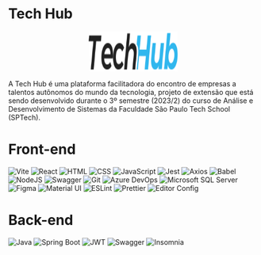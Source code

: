 # Tech Hub

<div align='center'> 
  <img src="tech-hub-logo.svg" width="180px" height="80px" alt="Logotipo da Tech Hub">
</div>

A Tech Hub é uma plataforma facilitadora do encontro de empresas a talentos autônomos do mundo da tecnologia, projeto de extensão que está sendo desenvolvido durante o 3º semestre (2023/2) do curso de Análise e Desenvolvimento de Sistemas da Faculdade São Paulo Tech School (SPTech).

# Front-end

![Vite](https://img.shields.io/badge/Vite-B73BFE?style=for-the-badge&logo=vite&logoColor=FFD62E)
![React](https://img.shields.io/badge/React-20232A?style=for-the-badge&logo=react&logoColor=61DAFB)
![HTML](https://img.shields.io/badge/HTML5-E34F26?style=for-the-badge&logo=html5&logoColor=white)
![CSS](https://img.shields.io/badge/CSS3-1572B6?style=for-the-badge&logo=css3&logoColor=white)
![JavaScript](https://img.shields.io/badge/JavaScript-323330?style=for-the-badge&logo=javascript&logoColor=F7DF1E)
![Jest](https://img.shields.io/badge/Jest-C21325?style=for-the-badge&logo=jest&logoColor=white)
![Axios](https://img.shields.io/badge/axios-671ddf?&style=for-the-badge&logo=axios&logoColor=white)
![Babel](https://img.shields.io/badge/Babel-F9DC3E?style=for-the-badge&logo=babel&logoColor=white)
![NodeJS](https://img.shields.io/badge/Node%20js-339933?style=for-the-badge&logo=nodedotjs&logoColor=white)
![Swagger](https://img.shields.io/badge/Swagger-85EA2D?style=for-the-badge&logo=Swagger&logoColor=white)
![Git](https://img.shields.io/badge/GIT-E44C30?style=for-the-badge&logo=git&logoColor=white)
![Azure DevOps](https://img.shields.io/badge/Azure_DevOps-0078D7?style=for-the-badge&logo=azure-devops&logoColor=white)
![Microsoft SQL Server](https://img.shields.io/badge/Microsoft%20SQL%20Server-CC2927?style=for-the-badge&logo=microsoft%20sql%20server&logoColor=white)
![Figma](https://img.shields.io/badge/Figma-F24E1E?style=for-the-badge&logo=figma&logoColor=white)
![Material UI](https://img.shields.io/badge/Material%20UI-007FFF?style=for-the-badge&logo=mui&logoColor=white)
![ESLint](https://img.shields.io/badge/eslint-3A33D1?style=for-the-badge&logo=eslint&logoColor=white)
![Prettier](https://img.shields.io/badge/prettier-1A2C34?style=for-the-badge&logo=prettier&logoColor=F7BA3E)
![Editor Config](https://img.shields.io/badge/Editor%20Config-E0EFEF?style=for-the-badge&logo=editorconfig&logoColor=000)

# Back-end


![Java](https://img.shields.io/badge/java-%23ED8B00.svg?style=for-the-badge&logo=openjdk&logoColor=white)
![Spring Boot](https://img.shields.io/badge/Spring_Boot-F2F4F9?style=for-the-badge&logo=spring-boot)
![JWT](https://img.shields.io/badge/JWT-000000?style=for-the-badge&logo=JSON%20web%20tokens&logoColor=white)
![Swagger](https://img.shields.io/badge/Swagger-85EA2D?style=for-the-badge&logo=Swagger&logoColor=white)
![Insomnia](https://img.shields.io/badge/Insomnia-5849be?style=for-the-badge&logo=Insomnia&logoColor=white)
